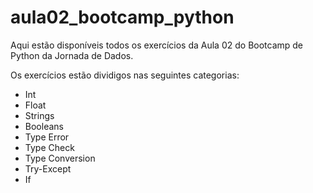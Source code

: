 # aula02_bootcamp_python

Aqui estão disponíveis todos os exercícios da Aula 02 do Bootcamp de Python da Jornada de Dados.

Os exercícios estão dividigos nas seguintes categorias:

* Int
* Float
* Strings
* Booleans
* Type Error
* Type Check
* Type Conversion
* Try-Except
* If
